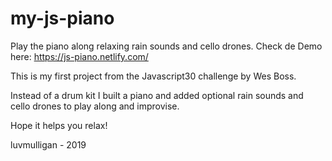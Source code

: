# my-js-piano
Play the piano along relaxing rain sounds and cello drones. Check de Demo here: https://js-piano.netlify.com/

This is my first project from the Javascript30 challenge by Wes Boss.

Instead of a drum kit I built a piano and added optional rain sounds and cello drones to play along and improvise.

Hope it helps you relax!

luvmulligan - 2019
